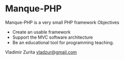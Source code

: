 Manque-PHP
=======

Manque-PHP is a very small PHP framework
Objectives

* Create an usable framework
* Support the MVC software architecture
* Be an educational tool for programming teaching.

Vladimir Zurita
vladzur@gmail.com
